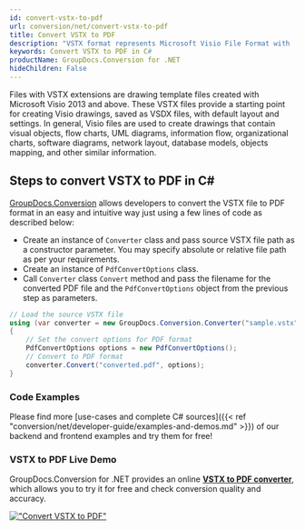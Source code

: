 ```yaml
---
id: convert-vstx-to-pdf
url: conversion/net/convert-vstx-to-pdf
title: Convert VSTX to PDF
description: "VSTX format represents Microsoft Visio File Format with .vstx extension. Learn how to convert VSTX to PDF file programmatically in C# language using GroupDocs.Conversion for .NET library."
keywords: Convert VSTX to PDF in C#
productName: GroupDocs.Conversion for .NET
hideChildren: False
---
```


Files with VSTX extensions are drawing template files created with Microsoft Visio 2013 and above. These VSTX files provide a starting point for creating Visio drawings, saved as VSDX files, with default layout and settings. In general, Visio files are used to create drawings that contain visual objects, flow charts, UML diagrams, information flow, organizational charts, software diagrams, network layout, database models, objects mapping, and other similar information.

## Steps to convert VSTX to PDF in C#

[GroupDocs.Conversion](https://products.groupdocs.com/conversion/net) allows developers to convert the VSTX file to PDF format in an easy and intuitive way just using a few lines of code as described below:

* Create an instance of `Converter` class and pass source VSTX file path as a constructor parameter. You may specify absolute or relative file path as per your requirements. 
* Create an instance of `PdfConvertOptions` class.
* Call `Converter` class `Convert` method and pass the filename for the converted PDF file and the `PdfConvertOptions` object from the previous step as parameters.

```csharp
// Load the source VSTX file
using (var converter = new GroupDocs.Conversion.Converter("sample.vstx"))
{
    // Set the convert options for PDF format
    PdfConvertOptions options = new PdfConvertOptions();
    // Convert to PDF format
    converter.Convert("converted.pdf", options);
}
```

### Code Examples

Please find more [use-cases and complete C# sources]({{< ref "conversion/net/developer-guide/examples-and-demos.md" >}}) of our backend and frontend examples and try them for free!

### VSTX to PDF Live Demo

GroupDocs.Conversion for .NET provides an online [**VSTX to PDF converter**](https://products.groupdocs.app/conversion/vstx-to-pdf), which allows you to try it for free and check conversion quality and accuracy.

[!["Convert VSTX to PDF"](conversion/net/images/convert-vstx-to-pdf.png)](https://products.groupdocs.app/conversion/vstx-to-pdf)